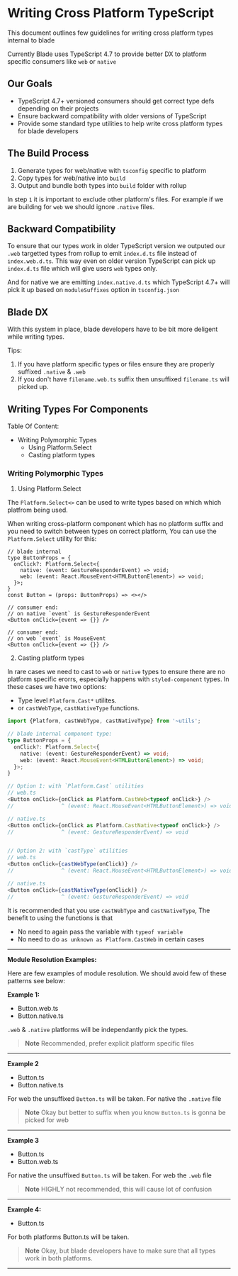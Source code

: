 # Writing Cross Platform TypeScript 

This document outlines few guidelines for writing cross platform types internal to blade

Currently Blade uses TypeScript 4.7 to provide better DX to platform specific consumers like `web` or `native`

## Our Goals

- TypeScript 4.7+ versioned consumers should get correct type defs depending on their projects 
- Ensure backward compatibility with older versions of TypeScript
- Provide some standard type utilities to help write cross platform types for blade developers 

## The Build Process 

1. Generate types for web/native with `tsconfig` specific to platform
2. Copy types for web/native into `build`
3. Output and bundle both types into `build` folder with rollup

In step `1` it is important to exclude other platform's files. For example if we are building for `web` we should ignore `.native` files. 

## Backward Compatibility

To ensure that our types work in older TypeScript version we outputed our `.web` targetted types from rollup to emit `index.d.ts` file instead of `index.web.d.ts`. 
This way even on older version TypeScript can pick up `index.d.ts` file which will give users `web` types only. 

And for native we are emitting `index.native.d.ts` which TypeScript 4.7+ will pick it up based on `moduleSuffixes` option in `tsconfig.json`

## Blade DX 

With this system in place, blade developers have to be bit more deligent while writing types. 

Tips: 

1. If you have platform specific types or files ensure they are properly suffixed `.native` & `.web`
2. If you don't have `filename.web.ts` suffix then unsuffixed `filename.ts` will picked up.

## Writing Types For Components

Table Of Content: 

- Writing Polymorphic Types
  - Using Platform.Select
  - Casting platform types

### Writing Polymorphic Types

<!-- To ease the pain of writing cross-platform types we've added few utilities `Platform.Select`, `Platform.CastWe` `Platform.CastNative` -->

1. Using Platform.Select

The `Platform.Select<>` can be used to write types based on which which platfrom being used. 

When writing cross-platform component which has no platform suffix and you need to switch between types on correct platform, You can use the `Platform.Select` utility for this: 

```tsx
// blade internal
type ButtonProps = {
  onClick?: Platform.Select<{
    native: (event: GestureResponderEvent) => void;
    web: (event: React.MouseEvent<HTMLButtonElement>) => void;
  }>;
}
const Button = (props: ButtonProps) => <></>

// consumer end: 
// on native `event` is GestureResponderEvent
<Button onClick={event => {}} />

// consumer end: 
// on web `event` is MouseEvent
<Button onClick={event => {}} />
```

2. Casting platform types

In rare cases we need to cast to `web` or `native` types to ensure there are no platform specific erorrs, especially happens with `styled-component` types. In these cases we have two options: 

- Type level `Platform.Cast*` utilites.
- or `castWebType`, `castNativeType` functions.

```ts
import {Platform, castWebType, castNativeType} from '~utils';

// blade internal component type: 
type ButtonProps = {
  onClick?: Platform.Select<{
    native: (event: GestureResponderEvent) => void;
    web: (event: React.MouseEvent<HTMLButtonElement>) => void;
  }>;
}

// Option 1: with `Platform.Cast` utilities
// web.ts
<Button onClick={onClick as Platform.CastWeb<typeof onClick>} />
//               ^ (event: React.MouseEvent<HTMLButtonElement>) => void

// native.ts
<Button onClick={onClick as Platform.CastNative<typeof onClick>} />
//               ^ (event: GestureResponderEvent) => void


// Option 2: with `castType` utilities
// web.ts
<Button onClick={castWebType(onClick)} />
//               ^ (event: React.MouseEvent<HTMLButtonElement>) => void

// native.ts
<Button onClick={castNativeType(onClick)} />
//               ^ (event: GestureResponderEvent) => void
```

It is recommended that you use `castWebType` and `castNativeType`, 
The benefit to using the functions is that 

- No need to again pass the variable with `typeof variable`
- No need to do `as unknown as Platform.CastWeb` in certain cases

-----

**Module Resolution Examples:**

Here are few examples of module resolution. We should avoid few of these patterns see below: 

**Example 1:**

- Button.web.ts
- Button.native.ts

`.web` & `.native` platforms will be independantly pick the types. 

> **Note**
> Recommended, prefer explicit platform specific files

---

**Example 2**

- Button.ts
- Button.native.ts

For web the unsuffixed `Button.ts` will be taken. 
For native the `.native` file

> **Note**
> Okay but better to suffix when you know `Button.ts` is gonna be picked for web

---

**Example 3**

- Button.ts
- Button.web.ts

For native the unsuffixed `Button.ts` will be taken. 
For web the `.web` file

> **Note**
> HIGHLY not recommended, this will cause lot of confusion

---

**Example 4:**

- Button.ts

For both platforms Button.ts will be taken. 

> **Note**
> Okay, but blade developers have to make sure that all types work in both platforms.

---
